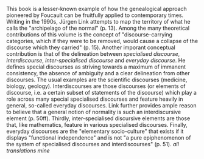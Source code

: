 This book is a lesser-known example of how the genealogical approach pioneered
by Foucault can be fruitfully applied to contemporary times. Writing in the
1990s, Jürgen Link attempts to map the territory of what he calls the
"archipelago of the normal" (p. 13). Among the many theoretical contributions of
this volume is the concept of "discourse-carrying categories, which if they were
to be removed, would cause a collapse of the discourse which they carried" (p.
15). Another imporant conceptual contribution is that of the delineation between
_specialised discourse_, _interdiscourse_, _inter-specialised discourse_ and
_everyday discourse_. He defines special discourses as striving towards a
maximum of immanent consistency, the absence of ambiguity and a clear
delineation from other discourses. The usual examples are the scientific
discourses (medicine, biology, geology). Interdiscourses are those discourses
(or elements of discourse, i.e. a certain subset of statements of the discourse)
which play a role across many special specialised discourses and feature heavily
in general, so-called everyday discourses. Link further provides ample reason to
believe that a general notion of normality is such an interdiscursive element
(p. 50ff). Thirdly, inter-specialised discursive elements are those that, like
mathematics, feature in various specialised discourses. Finally, everyday
discourses are the "elementary socio-culture" that exists if it displays
"functional independence" and is not "a pure epiphenomenon of the system of
specialised discourses and interdiscourses" (p. 51). _all translations mine_
